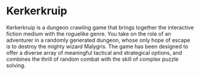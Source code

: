 Kerkerkruip
===========

Kerkerkruip is a dungeon crawling game that brings together the interactive fiction medium with the roguelike genre. You take on the role of an adventurer in a randomly generated dungeon, whose only hope of escape is to destroy the mighty wizard Malygris. The game has been designed to offer a diverse array of meaningful tactical and strategical options, and combines the thrill of random combat with the skill of complex puzzle solving.
